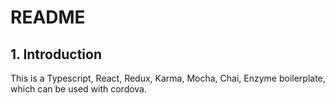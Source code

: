 # README #

## 1. Introduction ##
This is a Typescript, React, Redux, Karma, Mocha, Chai, Enzyme boilerplate, which can be used with cordova.
